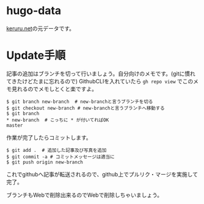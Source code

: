 # hugo-data
[keruru.net](https://keruru.net)の元データです。

# Update手順
記事の追加はブランチを切って行いましょう。自分向けのメモです。(gitに慣れてきたけどたまに忘れるので)
GithubCLIを入れていたら `gh repo view` でこのメモ見れるのでメモしとくと楽ですよ。

```
$ git branch new-branch  # new-branchと言うブランチを切る
$ git checkout new-branch # new-branchと言うブランチへ移動する
$ git branch
* new-branch  # こっちに * が付いてればOK
master
```

作業が完了したらコミットします。

```
$ git add .  # 追加した記事及び写真を追加
$ git commit -a # コミットメッセージは適当に
$ git push origin new-branch
```

これでgithubへ記事が転送されるので、github上でプルリク・マージを実施して完了。

ブランチもWebで削除出来るのでWebで削除しちゃいましょう。
